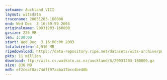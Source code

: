```yaml
---
setname: Auckland VIII
layout: witsdata
tracename: 20031203-160000
end: Wed Dec  3 16:59:59 2003
originalname: 20031203-160000
gzsize: 235 MB
len: 1:00:00
start: Wed Dec  3 16:00:00 2003
totalwirelen: 4,916 MB
ripedownload: https://data-repository.ripe.net/datasets/wits-archive/pma/long/auck/8//20031203-160000.gz
pkts: 11 million
download: ftp://wits.cs.waikato.ac.nz/auckland/8/20031203-160000.gz
size: 836 MB
md5: ef2ceaf0ac74dff97aaba17bcc4be40b
---
```

